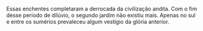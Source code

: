 ﻿Essas enchentes completaram a derrocada da civilização andita. Com o fim desse período de dilúvio, o segundo jardim não existiu mais. Apenas no sul e entre os sumérios prevaleceu algum vestígio da glória anterior.